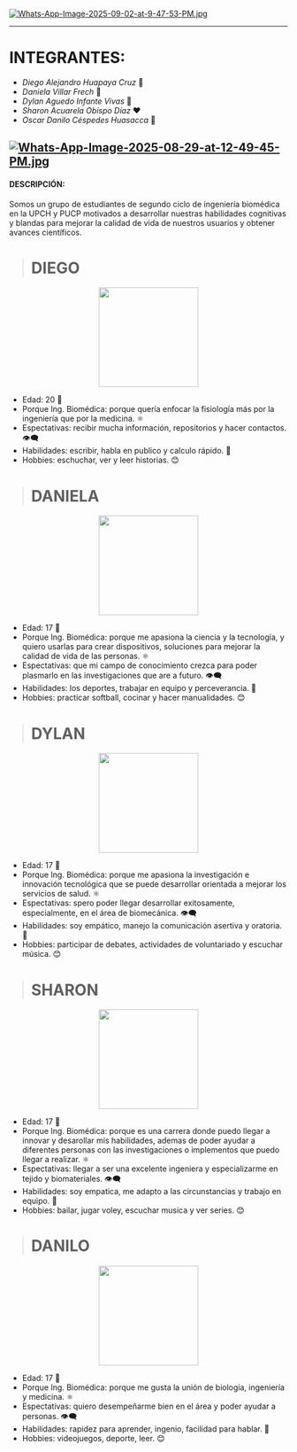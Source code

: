 [![Whats-App-Image-2025-09-02-at-9-47-53-PM.jpg](https://i.postimg.cc/TP9jrYJr/Whats-App-Image-2025-09-02-at-9-47-53-PM.jpg)](https://postimg.cc/06zJvv3Q)

------------
#  **INTEGRANTES:**
- _Diego Alejandro Huapaya Cruz_ 💜
- _Daniela Villar Frech_ 💙
- _Dylan Aguedo Infante Vivas_ 💚
- _Sharon Acuarela Obispo Díaz_ ❤️
- _Oscar Danilo Céspedes Huasacca_ 🧡

[![Whats-App-Image-2025-08-29-at-12-49-45-PM.jpg](https://i.postimg.cc/hvxf12RH/Whats-App-Image-2025-08-29-at-12-49-45-PM.jpg)](https://postimg.cc/tnqqXtT5)
------------
#### **DESCRIPCIÓN:**
Somos un grupo de estudiantes de segundo ciclo de ingeniería biomédica en la UPCH y PUCP motivados a desarrollar nuestras habilidades cognitivas y blandas para mejorar la calidad de vida de nuestros usuarios y obtener avances científicos.

> # DIEGO
<p align="center">
  <img src="https://i.postimg.cc/Fzd9QprD/240b44f1-7a51-4739-b3fe-c7dbcb2c6ffd.jpg" width="180">
</p>

- Edad: 20 🧮
- Porque Ing. Biomédica: porque quería enfocar la fisiología más por la ingeniería que por la medicina. ⚛️
- Espectativas: recibir mucha información, repositorios y hacer contactos. 👁️‍🗨️
- Habilidades: escribir, habla en publico y calculo rápido. 🏅
- Hobbies: eschuchar, ver y leer historias. 😊

> # DANIELA
<p align="center">
  <img src="https://i.postimg.cc/44Lp7WT8/3b212691-fe0b-4f50-ab03-9eb5e0b81c41.jpg" width="180">
</p>

- Edad: 17 🧮
- Porque Ing. Biomédica: porque me apasiona la ciencia y la tecnología, y quiero usarlas para crear dispositivos, soluciones para mejorar la calidad de vida de las personas. ⚛️
- Espectativas: que mi campo de conocimiento crezca para poder plasmarlo en las investigaciones que are a futuro. 👁️‍🗨️
- Habilidades: los deportes, trabajar en equipo y perceverancia. 🏅
- Hobbies: practicar softball, cocinar y hacer manualidades. 😊

> # DYLAN
<p align="center">
  <img src="https://i.postimg.cc/wj8vNttw/Whats-App-Image-2025-09-03-at-9-17-31-PM.jpg" width="180">
</p>

- Edad: 17 🧮
- Porque Ing. Biomédica: porque me apasiona la investigación e innovación tecnológica que se puede desarrollar orientada a mejorar los servicios de salud. ⚛️
- Espectativas: spero poder llegar desarrollar exitosamente, especialmente, en el área de biomecánica. 👁️‍🗨️
- Habilidades: soy empático, manejo la comunicación asertiva y oratoria. 🏅
- Hobbies: participar de debates, actividades de voluntariado y escuchar música. 😊

> # SHARON
<p align="center">
  <img src="https://i.postimg.cc/t4y9RTPj/9b77f1d9-9d4e-4924-8ef2-81864c0925a3.jpg" width="180">
</p>

- Edad: 17 🧮
- Porque Ing. Biomédica: porque es una carrera donde puedo llegar a innovar y desarollar mis habilidades, ademas de poder ayudar a diferentes personas con las investigaciones o implementos que puedo llegar a realizar. ⚛️
- Espectativas: llegar a ser una excelente ingeniera y especializarme en tejido y biomateriales. 👁️‍🗨️
- Habilidades: soy empatica, me adapto a las circunstancias y trabajo en equipo. 🏅
- Hobbies: bailar, jugar voley, escuchar musica y ver series. 😊

> # DANILO
<p align="center">
  <img src="https://i.postimg.cc/SKNRVBm5/Whats-App-Image-2025-09-03-at-10-03-22-PM.jpg" width="180">
</p>

- Edad: 17 🧮
- Porque Ing. Biomédica: porque me gusta la unión de biología, ingeniería y medicina. ⚛️
- Espectativas: quiero desempeñarme bien en el área y poder ayudar a personas. 👁️‍🗨️
- Habilidades: rapidez para aprender, ingenio, facilidad para hablar.  🏅
- Hobbies: videojuegos, deporte, leer. 😊

